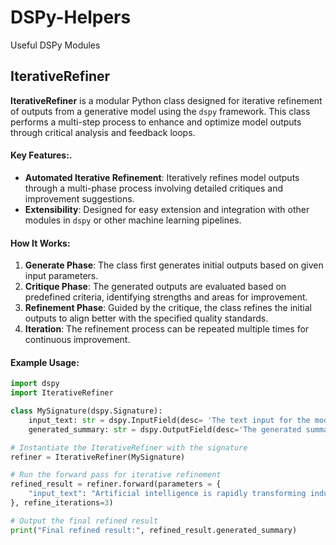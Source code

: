 # DSPy-Helpers

Useful DSPy Modules

## IterativeRefiner

**IterativeRefiner** is a modular Python class designed for iterative refinement of outputs from a generative model using the `dspy` framework. This class performs a multi-step process to enhance and optimize model outputs through critical analysis and feedback loops.

#### Key Features:.
- **Automated Iterative Refinement**: Iteratively refines model outputs through a multi-phase process involving detailed critiques and improvement suggestions.
- **Extensibility**: Designed for easy extension and integration with other modules in `dspy` or other machine learning pipelines.

#### How It Works:
1. **Generate Phase**: The class first generates initial outputs based on given input parameters.
2. **Critique Phase**: The generated outputs are evaluated based on predefined criteria, identifying strengths and areas for improvement.
3. **Refinement Phase**: Guided by the critique, the class refines the initial outputs to align better with the specified quality standards.
4. **Iteration**: The refinement process can be repeated multiple times for continuous improvement.

#### Example Usage:
```python
import dspy
import IterativeRefiner

class MySignature(dspy.Signature):
    input_text: str = dspy.InputField(desc= 'The text input for the model')
    generated_summary: str = dspy.OutputField(desc='The generated summary of the input text'})

# Instantiate the IterativeRefiner with the signature
refiner = IterativeRefiner(MySignature)

# Run the forward pass for iterative refinement
refined_result = refiner.forward(parameters = {
    "input_text": "Artificial intelligence is rapidly transforming industries by automating tasks, enhancing decision-making, and enabling innovative solutions."
}, refine_iterations=3)

# Output the final refined result
print("Final refined result:", refined_result.generated_summary)
```
